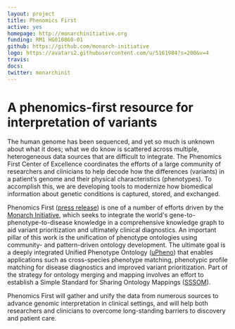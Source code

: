 ```yaml
---
layout: project
title: Phenomics First
active: yes
homepage: http://monarchinitiative.org
funding: RM1 HG010860-01
github: https://github.com/monarch-initiative
logo: https://avatars2.githubusercontent.com/u/5161984?s=200&v=4
travis: 
docs:
twitter: monarchinit
---
```


# A phenomics-first resource for interpretation of variants

The human genome has been sequenced, and yet so much is unknown about what it does; what we do know is scattered across multiple, heterogeneous data sources that are difficult to integrate.
The Phenomics First Center of Excellence coordinates the efforts of a large community of researchers and clinicians to help decode how the differences (variants) in a patient’s genome and their physical characteristics (phenotypes).
To accomplish this, we are developing tools to modernize how biomedical information about genetic conditions is captured, stored, and exchanged.

Phenomics First ([press release](https://biosciences.lbl.gov/2020/10/08/phenomics-first-project-receives-10m-to-unite-genetic-disease-data/))
is one of a number of efforts driven by the [Monarch Initiative](http://monarchinitiative.org),
which seeks to integrate the world's gene-to-phenotype-to-disease knowledge in a comprehensive knowledge graph to aid variant prioritization and ultimately clinical diagnostics. 
An important pillar of this work is the unification of phenotype ontologies using community- and pattern-driven ontology development.
The ultimate goal is a deeply integrated Unified Phenotype Ontology ([uPheno](https://ols.monarchinitiative.org/ontologies/upheno2))
that enables applications such as cross-species phenotype matching, phenotypic profile matching for disease diagnostics and improved variant prioritization.
Part of the strategy for ontology merging and mapping involves an effort to establish a 
Simple Standard for Sharing Ontology Mappings ([SSSOM](https://github.com/OBOFoundry/SSSOM/blob/master/SSSOM.md)).

Phenomics First will gather and unify the data from numerous sources to advance genomic interpretation in clinical settings, and will
help both researchers and clinicians to overcome long-standing barriers to discovery and patient care.
